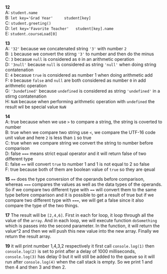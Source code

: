 **12**  
A: `student.name`  
B: `let key='Grad Year'    
    student[key]`  
C: `student.greeting()`  
D: `let key='Favorite Teacher'  
    student[key].name`  
E: `student.courseLoad[0]`  

**13**  
A: `'32'` because we concatenated string `'3'` with number `2`  
B: `1` because we convert the stirng `'3'` to number and then do the minus  
C: `3` becasue `null` is considered as `0` in an arithmetic operation  
D: `'3null'` because `null` is considered as string `'null'` when doing string contatenation   
E: `4` becasue `true` is considered as number 1 when doing arithmetic add  
F: `0` because `false` and `null` are both considered as number `0` in add arithmetic operation  
G: `'3undefined'` because `undefined` is considered as string `'undefined'` in a stirng contatenation  
H: `NaN` because when performing arithmetic operation with `undefined` the result wil be special value `NaN`  

**14**  
A: true because when we use `>` to compare a string, the string is coverted to number   
B: true   when we compare two string use `<`, we compare the UTF-16 code unit value and here `2` is less than `1` so true   
C: true  when we compare string we convert the string to number before comparison   
D: false `===` means strict equal operator and it will return false of two different type  
E: false `==` will convert `true` to number 1 and 1 is not equal to 2 so false   
F: true because both of them are boolean value of `true` so they are qeual  

**15**
 `==` does the type conversion of the operands before comparison, whereas `===` compares the values as well as the data types of the operands.  
 So if we compare two different type with `==` will convert them to the same type before comparison and it is possible to get a result of true 
 but if we compare two different type with `===`, we will get a false since it also compare the type of the two things. 

**17**
The result will be `[2,4,6]`. First in each for loop, it loop through all the value of the `array`. And in each loop, we will execute function `doSomething` which is passes into the second parameter. In the function, it will return the value^2 and then we will push this new value into the new array. Finally we return the result array. 

**19**
it will print number 1,4,3,2 respectively
it first call `console.log(1)` then `console.log(2)` is set to print after a delay of 1000 milliseconds, `console.log(3)` has delay 0 but it will still be added to the queue so it will run after `console.log(4)` when the call stack is empty. So we print 1 and then 4 and then 3 and then 2.


